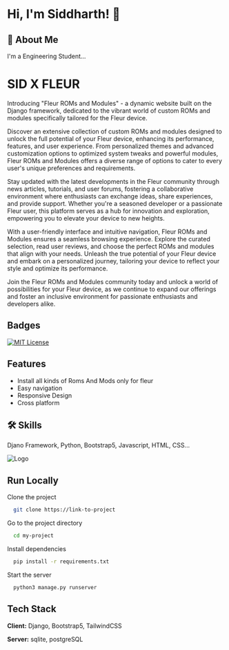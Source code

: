 
# Hi, I'm Siddharth! 👋


## 🚀 About Me
I'm a Engineering Student...


# SID X FLEUR

Introducing "Fleur ROMs and Modules" - a dynamic website built on the Django framework, dedicated to the vibrant world of custom ROMs and modules specifically tailored for the Fleur device. 

Discover an extensive collection of custom ROMs and modules designed to unlock the full potential of your Fleur device, enhancing its performance, features, and user experience. From personalized themes and advanced customization options to optimized system tweaks and powerful modules, Fleur ROMs and Modules offers a diverse range of options to cater to every user's unique preferences and requirements.

Stay updated with the latest developments in the Fleur community through news articles, tutorials, and user forums, fostering a collaborative environment where enthusiasts can exchange ideas, share experiences, and provide support. Whether you're a seasoned developer or a passionate Fleur user, this platform serves as a hub for innovation and exploration, empowering you to elevate your device to new heights.

With a user-friendly interface and intuitive navigation, Fleur ROMs and Modules ensures a seamless browsing experience. Explore the curated selection, read user reviews, and choose the perfect ROMs and modules that align with your needs. Unleash the true potential of your Fleur device and embark on a personalized journey, tailoring your device to reflect your style and optimize its performance.

Join the Fleur ROMs and Modules community today and unlock a world of possibilities for your Fleur device, as we continue to expand our offerings and foster an inclusive environment for passionate enthusiasts and developers alike.
## Badges



[![MIT License](https://img.shields.io/badge/License-MIT-green.svg)](https://choosealicense.com/licenses/mit/)

## Features

- Install all kinds of Roms And Mods only for fleur
- Easy navigation
- Responsive Design
- Cross platform


## 🛠 Skills
Djano Framework, Python, Bootstrap5, Javascript, HTML, CSS...


![Logo](https://dev-to-uploads.s3.amazonaws.com/uploads/articles/th5xamgrr6se0x5ro4g6.png)


## Run Locally

Clone the project

```bash
  git clone https://link-to-project
```

Go to the project directory

```bash
  cd my-project
```

Install dependencies

```bash
  pip install -r requirements.txt
```

Start the server

```bash
  python3 manage.py runserver
```


## Tech Stack

**Client:** Django, Bootstrap5, TailwindCSS

**Server:** sqlite, postgreSQL

